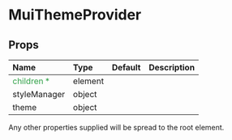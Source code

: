 MuiThemeProvider
================



Props
-----

| Name | Type | Default | Description |
|:-----|:-----|:--------|:------------|
| <span style="color: #31a148">children *</span> | element |  |  |
| styleManager | object |  |  |
| theme | object |  |  |

Any other properties supplied will be spread to the root element.
